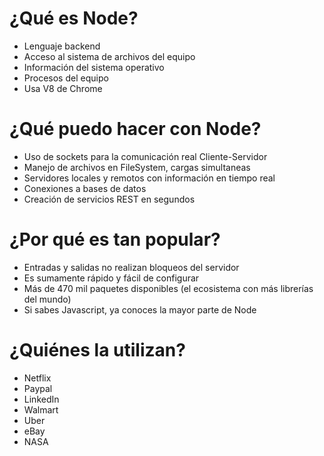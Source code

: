 # ¿Qué es Node?

- Lenguaje backend
- Acceso al sistema de archivos del equipo
- Información del sistema operativo
- Procesos del equipo
- Usa V8 de Chrome

# ¿Qué puedo hacer con Node?

- Uso de sockets para la comunicación real Cliente-Servidor
- Manejo de archivos en FileSystem, cargas simultaneas
- Servidores locales y remotos con información en tiempo real
- Conexiones a bases de datos
- Creación de servicios REST en segundos

# ¿Por qué es tan popular?

- Entradas y salidas no realizan bloqueos del servidor
- Es sumamente rápido y fácil de configurar
- Más de 470 mil paquetes disponibles (el ecosistema con más librerías del mundo)
- Si sabes Javascript, ya conoces la mayor parte de Node

# ¿Quiénes la utilizan?

- Netflix
- Paypal
- LinkedIn
- Walmart
- Uber
- eBay
- NASA